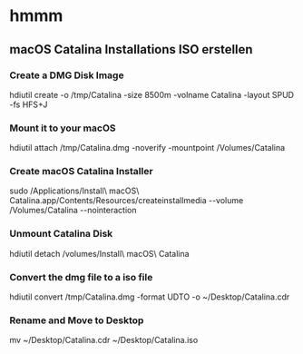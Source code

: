 # hmmm

## macOS Catalina Installations ISO erstellen
### Create a DMG Disk Image
hdiutil create -o /tmp/Catalina -size 8500m -volname Catalina -layout SPUD -fs HFS+J
### Mount it to your macOS
hdiutil attach /tmp/Catalina.dmg -noverify -mountpoint /Volumes/Catalina
### Create macOS Catalina Installer
sudo /Applications/Install\ macOS\ Catalina.app/Contents/Resources/createinstallmedia --volume /Volumes/Catalina --nointeraction
### Unmount Catalina Disk
hdiutil detach /volumes/Install\ macOS\ Catalina
### Convert the dmg file to a iso file
hdiutil convert /tmp/Catalina.dmg -format UDTO -o ~/Desktop/Catalina.cdr
### Rename and Move to Desktop
mv ~/Desktop/Catalina.cdr ~/Desktop/Catalina.iso
